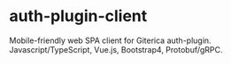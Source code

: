 # auth-plugin-client
Mobile-friendly web SPA client for Giterica auth-plugin. Javascript/TypeScript, Vue.js, Bootstrap4, Protobuf/gRPC.

